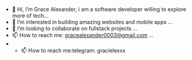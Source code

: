 - 👋 Hi, I’m Grace Alexander, i am a software developer willing to explore more of tech...
- 👀 I’m interested in building amazing websites and mobile apps ...
- 💞️ I’m looking to collaborate on fullstack projects ...
- 📫 How to reach me: gracealexander0003@gmail.com ...
- - 📫 How to reach me:telegram: gracielexxx

<!---
Gracie03/Gracie03 is a ✨ special ✨ repository because its `README.md` (this file) appears on your GitHub profile.
You can click the Preview link to take a look at your changes.
--->
